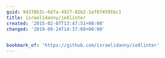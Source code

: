 ```yaml
---
guid: 94370b3c-6d7a-4927-82b2-1ef074595bc1
title: israelidanny/ie8linter
created: '2015-02-07T13:47:51+00:00'
changed: '2019-09-24T14:37:08+00:00'


bookmark_of: 'https://github.com/israelidanny/ie8linter'
---
```




